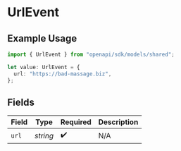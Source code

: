 # UrlEvent

## Example Usage

```typescript
import { UrlEvent } from "openapi/sdk/models/shared";

let value: UrlEvent = {
  url: "https://bad-massage.biz",
};
```

## Fields

| Field              | Type               | Required           | Description        |
| ------------------ | ------------------ | ------------------ | ------------------ |
| `url`              | *string*           | :heavy_check_mark: | N/A                |